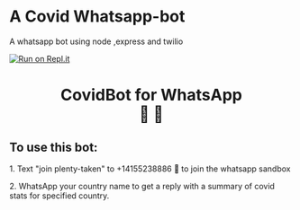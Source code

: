 # A Covid Whatsapp-bot
A whatsapp bot using node ,express and twilio 

[![Run on Repl.it](https://repl.it/badge/github/Mulubwa17/Whatsapp-bot)](https://repl.it/github/Mulubwa17/Whatsapp-bot)


 <h1 style="text-align:center">
        CovidBot <span class="text-grey">for WhatsApp</span> <br>🤖  💬
      </h1>
      <h2> To use this bot:</h2>
      <p> 1. Text "join plenty-taken" to <span class="text-grey">+14155238886 🤖</span> to join the whatsapp sandbox</p>
      <p> 2. WhatsApp your country name to get a reply with a summary of covid stats for specified country.
      </p>    


